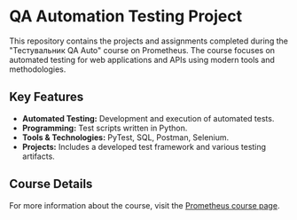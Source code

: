 # QA Automation Testing Project

This repository contains the projects and assignments completed during the "Тестувальник QA Auto" course on Prometheus. The course focuses on automated testing for web applications and APIs using modern tools and methodologies.

## Key Features

- **Automated Testing:** Development and execution of automated tests.
- **Programming:** Test scripts written in Python.
- **Tools & Technologies:** PyTest, SQL, Postman, Selenium.
- **Projects:** Includes a developed test framework and various testing artifacts.

## Course Details

For more information about the course, visit the [Prometheus course page](https://prometheus.org.ua/prometheus-plus/automatic-software-testing/).
